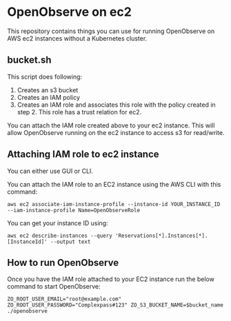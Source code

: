 # OpenObserve on ec2

This repository contains things you can use for running OpenObserve on AWS ec2 instances without a Kubernetes cluster.

## bucket.sh

This script does following:

1. Creates an s3 bucket
2. Creates an IAM policy
3. Creates an IAM role and associates this role with the policy created in step 2. This role has a trust relation for ec2.

You can attach the IAM role created above to your ec2 instance. This will allow OpenObserve running on the ec2 instance to access s3 for read/write.

## Attaching IAM role to ec2 instance

You can either use GUI or CLI.

You can attach the IAM role to an EC2 instance using the AWS CLI with this command:

```shell
aws ec2 associate-iam-instance-profile --instance-id YOUR_INSTANCE_ID --iam-instance-profile Name=OpenObserveRole
```


You can get your instance ID using:

```shell
aws ec2 describe-instances --query 'Reservations[*].Instances[*].[InstanceId]' --output text
```



## How to run OpenObserve

Once you have the IAM role attached to your EC2 instance run the below command to start OpenObserve:

```shell
ZO_ROOT_USER_EMAIL="root@example.com" ZO_ROOT_USER_PASSWORD="Complexpass#123" ZO_S3_BUCKET_NAME=$bucket_name ./openobserve
```
